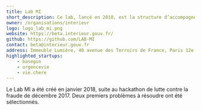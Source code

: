```yaml
---
title: Lab MI
short_description: Ce lab, lancé en 2018, est la structure d’accompagnement des projets d’innovation numérique du Ministère de l’Intérieur.
owner: /organisations/interieur
logo: logo_lab_mi.png
website: https://beta.interieur.gouv.fr/
github: https://github.com/LAB-MI
contact: beta@interieur.gouv.fr
address: Immeuble Lumière, 40 avenue des Terroirs de France, Paris 12e
highlighted_startups:
    - basegun
    - urgencevie
    - vie.chere
---
```


Le Lab MI a été créé en janvier 2018, suite au hackathon de lutte contre la fraude de décembre 2017. Deux premiers problèmes à résoudre ont été sélectionnés.
